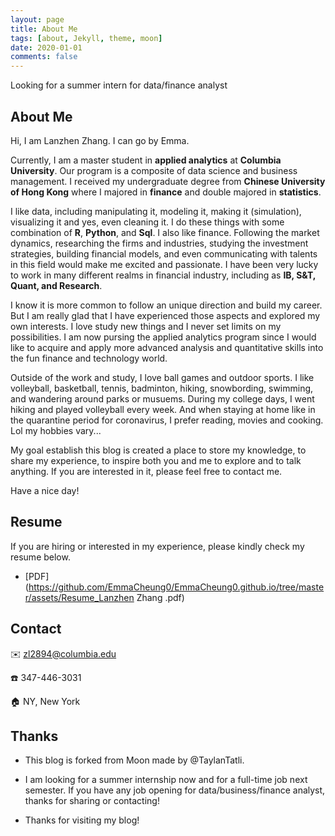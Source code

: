 ```yaml
---
layout: page
title: About Me
tags: [about, Jekyll, theme, moon]
date: 2020-01-01
comments: false
---
```

    
Looking for a summer intern for data/finance analyst

## About Me

Hi, I am Lanzhen Zhang. I can go by Emma.

Currently, I am a master student in __applied analytics__ at __Columbia University__. Our program is a composite of data science and business management. I received my undergraduate degree from __Chinese University of Hong Kong__ where I majored in __finance__ and double majored in __statistics__.

I like data, including manipulating it, modeling it, making it (simulation), visualizing it and yes, even cleaning it. I do these things with some combination of __R__, __Python__, and __Sql__. I also like finance. Following the market dynamics, researching the firms and industries, studying the investment strategies, building financial models, and even communicating with talents in this field would make me excited and passionate. I have been very lucky to work in many different realms in financial industry, including as __IB, S&T, Quant, and Research__. 

I know it is more common to follow an unique direction and build my career. But I am really glad that I have experienced those aspects and explored my own interests. I love study new things and I never set limits on my possibilities. I am now pursing the applied analytics program since I would like to acquire and apply more advanced analysis and quantitative skills into the fun finance and technology world.

Outside of the work and study, I love ball games and outdoor sports. I like volleyball, basketball, tennis, badminton, hiking, snowbording, swimming, and wandering around parks or musuems. During my college days, I went hiking and played volleyball every week. And when staying at home like in the quarantine period for coronavirus, I prefer reading, movies and cooking. Lol my hobbies vary...

My goal establish this blog is created a place to store my knowledge, to share my experience, to inspire both you and me to explore and to talk anything. If you are interested in it, please feel free to contact me.

Have a nice day!


## Resume
If you are hiring or interested in my experience, please kindly check my resume below.
- [PDF](https://github.com/EmmaCheung0/EmmaCheung0.github.io/tree/master/assets/Resume_Lanzhen Zhang .pdf)


## Contact
✉️ zl2894@columbia.edu

☎️ 347-446-3031

🏠 NY, New York


## Thanks
* This blog is forked from Moon made by @TaylanTatli.

* I am looking for a summer internship now and for a full-time job next semester. If you have any job opening for data/business/finance analyst, thanks for sharing or contacting!

* Thanks for visiting my blog!
